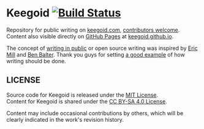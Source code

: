 # Keegoid [![Build Status](https://travis-ci.org/keegoid/keegoid.github.io.svg?branch=master)](https://travis-ci.org/keegoid/keegoid.github.io)

Repository for public writing on [keegoid.com][keegoid], [contributors welcome][contri]. Content also visible directly on [GitHub Pages][gp] at [keegoid.github.io][src].

The concept of [writing in public][wip] or open source writing was inspired by [Eric Mill][em] and [Ben Balter][bb]. Thank you guys for setting [a good example][edit] of how writing should be done.

## LICENSE

Source code for Keegoid is released under the [MIT License][mit].  
Content for Keegoid is shared under the [CC BY-SA 4.0 License][ccbysa].

Content may include occasional contributions by others, which will be clearly indicated in the work's revision history.


[keegoid]:  http://keegoid.com
[gp]:       https://pages.github.com
[src]:      http://keegoid.github.io
[wip]:      https://konklone.com/post/writing-in-public-syncing-with-github
[em]:       https://konklone.com
[bb]:       http://ben.balter.com
[edit]:     http://ben.balter.com/2015/09/13/github-pages-edit-button
[ccbysa]:   https://creativecommons.org/licenses/by-sa/4.0
[mit]:      http://keegoid.mit-license.org
[contri]:   https://github.com/keegoid/keegoid.github.io/blob/master/CONTRIBUTING.md

